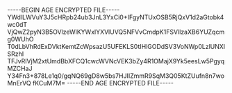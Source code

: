 -----BEGIN AGE ENCRYPTED FILE-----
YWdlLWVuY3J5cHRpb24ub3JnL3YxCi0+IFgyNTUxOSB5RjQxV1d2aGtobk4wc0dT
VjQwZ2pyN3B5OVlzeWlKYWxlYXVlUVQ5NFVvCmdpK1FSVllzaXB6YUZqcmg0WUhO
T0dLbVhRdExDVktKemtZcWpsazU5UFEKLS0tIHlGODdSV3VoNWp0LzlUNXlSRzhI
TFJvRlVjM2xtUmdBbXFCQ1cwcWVNcVEK3bZy4R1OMajX9Yk5eesLw5PgyqMZCHaJ
Y34Fn3+878Le1q0/gqNQ69gD8w5bs7HJIIZmmR9SqM3Q05KtZUufn8n7woMnErVQ
fKCuM7M=
-----END AGE ENCRYPTED FILE-----
